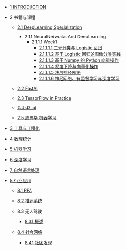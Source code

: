   - [1 INTRODUCTION](/INTRODUCTION.md)
  - 2 书籍与课程
    - [2.1 DeepLearning Specialization](/书籍与课程/DeepLearning-Specialization/README.md)
      - 2.1.1 NeuralNetworks And DeepLearning
        - 2.1.1.1 Week1
          - [2.1.1.1.1 二元分类与 Logistic 回归](/书籍与课程/DeepLearning-Specialization/NeuralNetworks-And-DeepLearning/Week1/二元分类与%20Logistic%20回归.md)
          - [2.1.1.1.2 基于 Logistic 回归的图像分类实践](/书籍与课程/DeepLearning-Specialization/NeuralNetworks-And-DeepLearning/Week1/基于%20Logistic%20回归的图像分类实践.md)
          - [2.1.1.1.3 基于 Numpy 的 Python 向量操作](/书籍与课程/DeepLearning-Specialization/NeuralNetworks-And-DeepLearning/Week1/基于%20Numpy%20的%20Python%20向量操作.md)
          - [2.1.1.1.4 梯度下降与向量化操作](/书籍与课程/DeepLearning-Specialization/NeuralNetworks-And-DeepLearning/Week1/梯度下降与向量化操作.md)
          - [2.1.1.1.5 浅层神经网络](/书籍与课程/DeepLearning-Specialization/NeuralNetworks-And-DeepLearning/Week1/浅层神经网络.md)
          - [2.1.1.1.6 神经网络、有监督学习与深度学习](/书籍与课程/DeepLearning-Specialization/NeuralNetworks-And-DeepLearning/Week1/神经网络、有监督学习与深度学习.md)
    - [2.2 FastAI](/书籍与课程/FastAI/README.md)
      
    - [2.3 TensorFlow in Practice](/书籍与课程/TensorFlow-in-Practice/README.md)
      
    - [2.4 d2l.ai](/书籍与课程/d2l.ai/README.md)
      
    - [2.5 周志华 机器学习](/书籍与课程/周志华-机器学习/README.md)
      
  - [3 工具与工程化](/工具与工程化/README.md)
    
  - [4 数理统计](/数理统计/README.md)
    
  - [5 机器学习](/机器学习/README.md)
    
  - [6 深度学习](/深度学习/README.md)
    
  - [7 自然语言处理](/自然语言处理/README.md)
    
  - [8 行业应用](/行业应用/README.md)
    - [8.1 RPA](/行业应用/RPA/README.md)
      
    - [8.2 推荐系统](/行业应用/推荐系统/README.md)
      
    - 8.3 无人驾驶
      - [8.3.1 概述](/行业应用/无人驾驶/概述.md)
    - [8.4 社会网络](/行业应用/社会网络/README.md)
      - [8.4.1 社团发现](/行业应用/社会网络/社团发现/README.md)
        